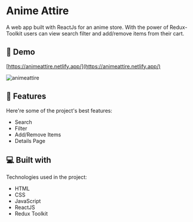 <h1 id="title">Anime Attire</h1>

<p id="description">A web app built with ReactJs for an anime store. With the power of Redux-Toolkit users can view search filter and add/remove items from their cart.</p>

<h2>🚀 Demo</h2>

[https://animeattire.netlify.app/](https://animeattire.netlify.app/)

![animeattire](https://user-images.githubusercontent.com/93169407/204949720-e0cc2998-b964-4988-9415-af8976fdd3ef.png)
  
<h2>🧐 Features</h2>

Here're some of the project's best features:

*   Search
*   Filter
*   Add/Remove Items
*   Details Page

  
  
<h2>💻 Built with</h2>

Technologies used in the project:

*   HTML
*   CSS
*   JavaScript
*   ReactJS
*   Redux Toolkit
